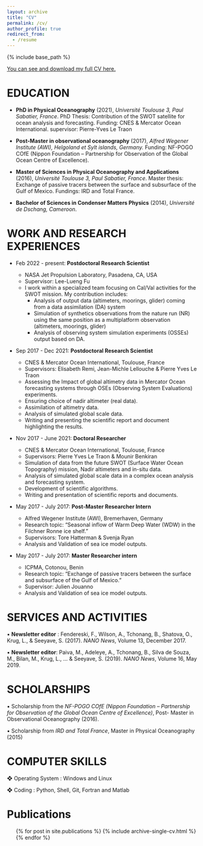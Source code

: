 ```yaml
---
layout: archive
title: "CV"
permalink: /cv/
author_profile: true
redirect_from:
  - /resume
---
```


{% include base_path %}

<a href="https://babettetchonang.github.io/files/CV_Tchonang_02-2022_jpl.pdf" target="_blank"> You can see and download my full CV here. </a>

EDUCATION
======

* **PhD in Physical Oceanography** (2021),
*Université Toulouse 3, Paul Sabatier, France*.
PhD Thesis: Contribution of the SWOT satellite for ocean analysis and forecasting.
Funding: CNES & Mercator Ocean International.
supervisor: Pierre-Yves Le Traon

* **Post-Master in observational oceanography** (2017),
*Alfred Wegener Institute (AWI), Helgoland et Sylt islands, Germany.*
Funding: NF-POGO COfE (Nippon Foundation – Partnership for Observation of the Global Ocean Centre of
Excellence).

* **Master of Sciences in Physical Oceanography and Applications** (2016),
*Université Toulouse 3, Paul Sabatier, France*.
Master thesis: Exchange of passive tracers between the surface and subsurface of the Gulf of Mexico.
Fundings: IRD and Total France.

* **Bachelor of Sciences in Condenser Matters Physics** (2014),
*Université de Dschang, Cameroon*.



WORK AND RESEARCH EXPERIENCES
======

* Feb 2022 - present: **Postdoctoral Research Scientist**
  * NASA Jet Propulsion Laboratory, Pasadena, CA, USA 
  * Supervisor: Lee-Lueng Fu
  * I work within a specialized team focusing on Cal/Val activities for the SWOT mission. My contribution includes:
    - Analysis of output data (altimeters, moorings, glider) coming from a data assimilation (DA) system
    - Simulation of synthetics observations from the nature run (NR) using the same position as a multiplatform observation (altimeters, moorings, glider)
    - Analysis of observing system simulation experiments (OSSEs) output based on DA.

* Sep 2017 - Dec 2021: **Postdoctoral Research Scientist**
  * CNES & Mercator Ocean International, Toulouse, France 
  * Supervisors: Elisabeth Remi, Jean-Michle Lellouche & Pierre Yves Le Traon
  - Assessing the Impact of global altimetry data in Mercator Ocean forecasting systems through OSEs (Observing System Evaluations) experiments.
  - Ensuring choice of nadir altimeter (real data).
  - Assimilation of altimetry data.
  - Analysis of simulated global scale data.
  - Writing and presenting the scientific report and document highlighting the results.

* Nov 2017 - June 2021: **Doctoral Researcher**
  * CNES & Mercator Ocean International, Toulouse, France 
  * Supervisors: Pierre Yves Le Traon & Mounir Benkiran
  - Simulation of data from the future SWOT (Surface Water Ocean Topography) mission, Nadir altimeters and in-situ data.
  - Analysis of simulated global scale data in a complex ocean analysis and forecasting system.
  - Development of scientific algorithms.
  - Writing and presentation of scientific reports and documents.

* May 2017 - July 2017: **Post-Master Researcher Intern**
  * Alfred Wegener Institute (AWI), Bremerhaven, Germany 
  * Research topic: “Seasonal inflow of Warm Deep Water (WDW) in the Filchner Ronne ice shelf.”
  * Supervisors: Tore Hatterman & Svenja Ryan
  - Analysis and Validation of sea ice model outputs.

* May 2017 - July 2017: **Master Researcher intern**
  * ICPMA, Cotonou, Benin 
  * Research topic: “Exchange of passive tracers between the surface and subsurface of the Gulf of Mexico.”
  * Supervisor: Julien Jouanno
  - Analysis and Validation of sea ice model outputs.

SERVICES AND ACTIVITIES
======

▪ **Newsletter editor** : Fendereski, F., Wilson, A., Tchonang, B., Shatova, O., Krug, L., & Seeyave, S. (2017). *NANO News*, Volume 13, December 2017.

▪ **Newsletter editor**: Paiva, M., Adeleye, A., Tchonang, B., Silva de Souza, M., Bilan, M., Krug, L., ... & Seeyave, S. (2019). *NANO News*, Volume 16, May 2019.

SCHOLARSHIPS
======

▪ Scholarship from the *NF-POGO COfE (Nippon Foundation – Partnership for Observation of the Global Ocean Centre of Excellence)*, Post- Master in Observational Oceanography (2016).

▪ Scholarship from *IRD and Total France*, Master in Physical Oceanography (2015)

COMPUTER SKILLS
======

❖ Operating System : Windows and Linux

❖ Coding : Python, Shell, Git, Fortran and Matlab



Publications
======
  <ul>{% for post in site.publications %}
    {% include archive-single-cv.html %}
  {% endfor %}</ul>
  
